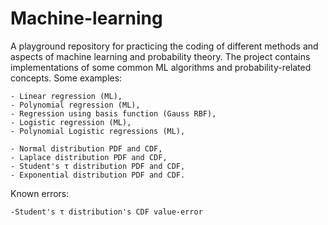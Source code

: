 # Machine-learning

A playground repository for practicing the coding of different methods and aspects of machine learning and probability theory. The project contains implementations of some common ML algorithms and probability-related concepts. Some examples:

    - Linear regression (ML),
    - Polynomial regression (ML),
    - Regression using basis function (Gauss RBF),
    - Logistic regression (ML),
    - Polynomial Logistic regressions (ML),

    - Normal distribution PDF and CDF,
    - Laplace distribution PDF and CDF,
    - Student's τ distribution PDF and CDF,
    - Exponential distribution PDF and CDF.

Known errors:

    -Student's τ distribution's CDF value-error
